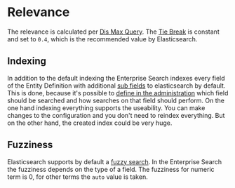 # Relevance

The relevance is calculated per [Dis Max Query​](https://www.elastic.co/guide/en/elasticsearch/reference/6.8/query-dsl-dis-max-query.html). The [Tie Break](https://www.elastic.co/guide/en/elasticsearch/reference/current/query-dsl-multi-match-query.html#tie-breaker) is constant and set to `0.4`, which is the recommended value by Elasticsearch.

## Indexing

In addition to the default indexing the Enterprise Search indexes every field of the Entity Definition with additional [sub fields](field-config.md) to elasticsearch by default. This is done, because it's possible to [define in the administration](https://docs.shopware.com/en/shopware-6-en/enterprise-extensions/enterprise-search) which field should be searched and how searches on that field should perform. On the one hand indexing everything supports the useability. You can make changes to the configuration and you don't need to reindex everything. But on the other hand, the created index could be very huge.

## Fuzziness

Elasticsearch supports by default a [fuzzy search](https://www.elastic.co/guide/en/elasticsearch/reference/current/query-dsl-fuzzy-query.html). In the Enterprise Search the fuzziness depends on the type of a field. The fuzziness for numeric term is 0, for other terms the `auto` value is taken.

